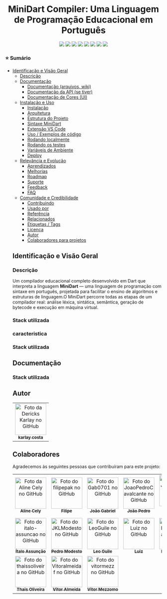 

<h1 align="center" id="topo">
  MiniDart Compiler: Uma Linguagem de Programação Educacional em Português
</h1>

<p align="center">
<!-- Badges de Linguagens -->
<img src="https://img.shields.io/static/v1?label=linguagem&message=Dart&color=blue&style=for-the-badge&logo=dart" />
<img src="https://img.shields.io/static/v1?label=linguagem&message=HTML&color=orange&style=for-the-badge&logo=html5" />
<img src="https://img.shields.io/static/v1?label=linguagem&message=CSS&color=blueviolet&style=for-the-badge&logo=css3" />
<img src="https://img.shields.io/static/v1?label=linguagem&message=JavaScript&color=yellow&style=for-the-badge&logo=javascript&logoColor=black" />

  <img src="https://img.shields.io/static/v1?label=versao&message=1.6.0&color=brightgreen&style=for-the-badge" />
  <img src="https://img.shields.io/static/v1?label=licenca&message=MIT&color=green&style=for-the-badge" />
  <img src="https://img.shields.io/static/v1?label=status&message=estavel&color=success&style=for-the-badge" />
  <img src="https://img.shields.io/static/v1?label=educacional&message=compiladores&color=purple&style=for-the-badge" />
</p>

<!-- Sumário -->
<h3>⭐ Sumário</h3>
<ul>
  <!-- Identificação e Visão Geral -->
  <li>
    <a href="#identificacao-e-visao-geral">Identificação e Visão Geral</a>
    <ul>
      <li><a href="#titulo-e-descricao">Descrição</a></li
    </ul>
  </li>

  <!-- Documentação -->
  <li>
    <a href="#documentacao">Documentação</a>
    <ul>
      <li><a href="#documentacao-arquivos-wiki">Documentação (arquivos, wiki)</a></li>
      <li><a href="#documentacao-da-api">Documentação da API (se tiver)</a></li>
      <li><a href="#documentacao-de-cores-ui">Documentação de Cores (UI)</a></li>
    </ul>
  </li>

  <!-- Instalação e Uso -->
  <li>
    <a href="#instalacao-e-uso">Instalação e Uso</a>
    <ul>
      <li><a href="#instalacao">Instalação</a></li>
      <li><a href="#Arquitetura"> Arquitetura</a></li>
       <li><a href="#Estrutura-do-Projeto"> Estrutura do Projeto</a></li>
       <li><a href="#-sintaxe-minidart"> Sintaxe MiniDart</a></li>        
      <li><a href="#-extensão-vs-code"> Extensão VS Code</a></li>
      <li><a href="#uso-exemplos-de-codigo">Uso / Exemplos de código</a></li>
       <li><a href="#rodando-localmente">Rodando localmente</a></li>
      <li><a href="#rodando-os-testes">Rodando os testes</a></li>
      <li><a href="#variaveis-de-ambiente">Variáveis de Ambiente </a></li>
      <li><a href="#deploy">Deploy</a></li>
    </ul>
  </li>

  <!-- Relevância e Evolução -->
  <li>
    <a href="#relevancia-e-evolucao">Relevância e Evolução</a>
    <ul>
      <li><a href="#aprendizados">Aprendizados</a></li>
      <li><a href="#melhorias">Melhorias</a></li>
      <li><a href="#roadmap">Roadmap</a></li>
      <li><a href="#suporte">Suporte</a></li>
      <li><a href="#feedback">Feedback</a></li>
      <li><a href="#faq">FAQ</a></li>
    </ul>
  </li>

  <!-- Comunidade e Credibilidade -->
  <li>
    <a href="#comunidade-e-credibilidade">Comunidade e Credibilidade</a>
    <ul>
      <li><a href="#contribuindo">Contribuindo</a></li>
      <li><a href="#usado-por">Usado por</a></li>
      <li><a href="#referencia">Referência</a></li>
      <li><a href="#relacionados">Relacionados</a></li>
      <li><a href="#etiquetas-tags">Etiquetas / Tags</a></li>
      <li><a href="#licenca">Licença</a></li>
      <li><a href="#autor">Autor</a></li>
      <li><a href="#colaboradores">Colaboradores para projetos</a></li>
    </ul>
  </li>
</ul>

<h2 id="identificacao-e-visao-geral">Identificação e Visão Geral</h2>

<h3 id="titulo-e-descricao">Descrição</h3>
<p>
  Um compilador educacional completo desenvolvido em Dart que interpreta a linguagem  <b> MiniDart </b>  — uma linguagem de programação com sintaxe em português, projetada para facilitar o ensino de algoritmos e estruturas de linguagem.O MiniDart percorre todas as etapas de um compilador real: análise léxica, sintática, semântica, geração de bytecode e execução em máquina virtual.
</p>

<h3 id="screenshots">Stack utilizada</h3>
<p></p>




<h3 id="caracteristica">caracteristica</h3>
<p></p>

<h3 id="stack-utilizada">Stack utilizada</h3>
<p></p>

 <h2 id="Documentacao">Documentação</h2>
 
<h3 id="documentacao-arquivos-wiki">Stack utilizada</h3>
<p></p>


 <h2 id="autor">Autor</h2>
 
<table>
  <tr>
    <td align="center">
      <a href="https://github.com/karlaycosta" title="Aline Cely">
        <img src="https://github.com/karlaycosta.png" width="100px" alt="Foto da Dericks Karlay no GitHub" /><br />
        <sub><b>karlay costa</b></sub>
      </a>
    </td>
</table>

<h2 id="colaboradores">Colaboradores</h2>
<p>Agradecemos às seguintes pessoas que contribuíram para este projeto:</p>

<table>
  <tr>
    <td align="center">
      <a href="https://github.com/AlineCely" title="Aline Cely">
        <img src="https://github.com/AlineCely.png" width="100px" alt="Foto da Aline Cely no GitHub" /><br />
        <sub><b>Aline Cely</b></sub>
      </a>
    </td>
    <td align="center">
      <a href="https://github.com/filipepak" title="Filipe">
        <img src="https://github.com/filipepak.png" width="100px" alt="Foto do filipepak no GitHub" /><br />
        <sub><b>Filipe</b></sub>
      </a>
    </td>
    <td align="center">
      <a href="https://github.com/Gab0701" title="João Gabriel">
        <img src="https://github.com/Gab0701.png" width="100px" alt="Foto do Gab0701 no GitHub" /><br />
        <sub><b>João Gabriel</b></sub>
      </a>
    </td>
    <td align="center">
      <a href="https://github.com/JoaoPedroCavalcante" title="João Pedro">
        <img src="https://github.com/JoaoPedroCavalcante.png" width="100px" alt="Foto do JoaoPedroCavalcante no GitHub" /><br />
        <sub><b>João Pedro</b></sub>
      </a>
    </td>
    <td align="center">
      <a href="https://github.com/Jhonefer" title="Jhonefer Vinicius">
        <img src="https://github.com/jhony996358.png" width="100px" alt="Foto do Jhonefer no GitHub" /><br />
        <sub><b>Jhonefer Vinicius</b></sub>
      </a>
    </td>
    <td align="center">
      <a href="https://github.com/Igormachado90" title="Igor Machado">
        <img src="https://github.com/Igormachado90.png" width="100px" alt="Foto do Igormachado90 no GitHub" /><br />
        <sub><b>Igor Machado</b></sub>
      </a>
    </td>
  </tr>
  <tr>
    <td align="center">
      <a href="https://github.com/italo-assuncao" title="Ítalo Assunção">
        <img src="https://github.com/italo-assuncao.png" width="100px" alt="Foto do italo-assuncao no GitHub" /><br />
        <sub><b>Ítalo Assunção</b></sub>
      </a>
    </td>
    <td align="center">
      <a href="https://github.com/JKLModesto" title="Pedro Modesto">
        <img src="https://github.com/JKLModesto.png" width="100px" alt="Foto do JKLModesto no GitHub" /><br />
        <sub><b>Pedro Modesto</b></sub>
      </a>
    </td>
    <td align="center">
      <a href="https://github.com/LeoGuile" title="Leo Guile">
        <img src="https://github.com/LeoGuile.png" width="100px" alt="Foto do LeoGuile no GitHub" /><br />
        <sub><b>Leo Guile</b></sub>
      </a>
    </td>
    <td align="center">
      <a href="https://github.com/Luitinho147" title="Luiz">
        <img src="https://github.com/Luitinho147.png" width="100px" alt="Foto do Luiz no GitHub" /><br />
        <sub><b>Luiz</b></sub>
      </a>
    </td>
    <td align="center">
      <a href="https://github.com/NoanMoreira" title="Noan Moreira">
        <img src="https://github.com/NoanMoreira.png" width="100px" alt="Foto do NoanMoreira no GitHub" /><br />
        <sub><b>Noan Moreira</b></sub>
      </a>
    </td>
    <td align="center">
      <a href="https://github.com/StellaKarolinaNunes" title="Stella Karolina">
        <img src="https://github.com/StellaKarolinaNunes.png" width="100px" alt="Foto do StellaKarolinaNunes no GitHub" /><br />
        <sub><b>Stella Karolina</b></sub>
      </a>
    </td>
  </tr>
  <tr>
    <td align="center">
      <a href="https://github.com/thaissoliveira" title="Thais Oliveira">
        <img src="https://github.com/thaissoliveira.png" width="100px" alt="Foto do thaissoliveira no GitHub" /><br />
        <sub><b>Thais Oliveira</b></sub>
      </a>
    </td>
    <td align="center">
      <a href="https://github.com/Vitoralmeidaf" title="Vitor Almeida">
        <img src="https://github.com/Vitoralmeidaf.png" width="100px" alt="Foto do Vitoralmeidaf no GitHub" /><br />
        <sub><b>Vitor Almeida</b></sub>
      </a>
    </td>
    <td align="center">
      <a href="https://github.com/vitormezz" title="Vitor Mezzomo">
        <img src="https://github.com/vitormezz.png" width="100px" alt="Foto do vitormezz no GitHub" /><br />
        <sub><b>Vitor Mezzomo</b></sub>
      </a>
    </td>
    <td colspan="3"></td>
  </tr>
</table>
